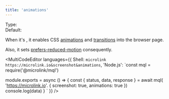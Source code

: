 ```yaml
---
title: 'animations'
--- 
```


Type: <Type children='<boolean>'/><br/>
Default: <Type children='false'/>

When it's <Type children='true'/>, it enables CSS [animations](https://developer.mozilla.org/en-US/docs/Web/CSS/animation) and [transitions](https://developer.mozilla.org/en-US/docs/Web/CSS/transition) into the browser page.

Also, it sets [prefers-reduced-motion](https://developer.mozilla.org/en-US/docs/Web/CSS/@media/prefers-reduced-motion) consequently.

<MultiCodeEditor languages={{
  Shell: `microlink https://microlink.io&screenshot&animations`,
  'Node.js': `const mql = require('@microlink/mql')
 
module.exports = async () => {
  const { status, data, response } = await mql(
    'https://microlink.io'. { 
      screenshot: true,
      animations: true
  })
  console.log(data)
}
  `
  }} 
/>
